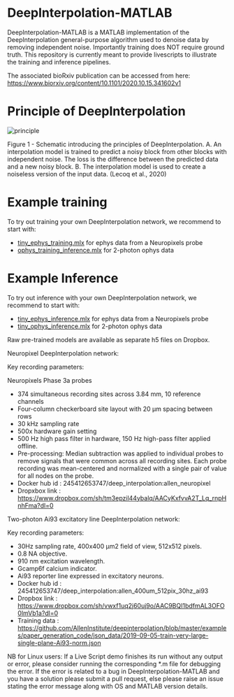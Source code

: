 # DeepInterpolation-MATLAB
DeepInterpolation-MATLAB is a MATLAB implementation of the DeepInterpolation general-purpose algorithm used to denoise data by removing independent noise. Importantly training does NOT require ground truth. This repository is currently meant to provide livescripts to illustrate the training and inference pipelines. 

The associated bioRxiv publication can be accessed from here: https://www.biorxiv.org/content/10.1101/2020.10.15.341602v1

# Principle of DeepInterpolation
![principle](https://user-images.githubusercontent.com/83267915/203020071-53836bfe-5303-4587-ad1c-87595af08689.png)

Figure 1 - Schematic introducing the principles of DeepInterpolation. A. An interpolation model is trained to predict a noisy block from other blocks with independent noise. The loss is the difference between the predicted data and a new noisy block. B. The interpolation model is used to create a noiseless version of the input data. (Lecoq et al., 2020)

# Example training

To try out training your own DeepInterpolation network, we recommend to start with: 
* [tiny_ephys_training.mlx](https://github.com/INCF/DeepInterpolation-MATLAB/blob/main/examples/tiny_ephys_training.mlx) for ephys data from a Neuropixels probe
* [ophys_training_inference.mlx](https://github.com/INCF/DeepInterpolation-MATLAB/blob/main/examples/ophys_training_inference.mlx) for 2-photon ophys data 

# Example Inference

To try out inference with your own DeepInterpolation network, we recommend to start with:
* [tiny_ephys_inference.mlx](https://github.com/INCF/DeepInterpolation-MATLAB/blob/main/examples/tiny_ephys_inference.mlx) for ephys data from a Neuropixels probe
* [tiny_ophys_inference.mlx](https://github.com/INCF/DeepInterpolation-MATLAB/blob/main/examples/tiny_ophys_inference.mlx) for 2-photon ophys data  

Raw pre-trained models are available as separate h5 files on Dropbox.

Neuropixel DeepInterpolation network:

Key recording parameters:

Neuropixels Phase 3a probes
* 374 simultaneous recording sites across 3.84 mm, 10 reference channels
* Four-column checkerboard site layout with 20 µm spacing between rows
* 30 kHz sampling rate
* 500x hardware gain setting
* 500 Hz high pass filter in hardware, 150 Hz high-pass filter applied offline.
* Pre-processing: Median subtraction was applied to individual probes to remove signals that were common across all recording sites. Each probe recording was mean-centered and normalized with a single pair of value for all nodes on the probe.
* Docker hub id : 245412653747/deep_interpolation:allen_neuropixel
* Dropxbox link : https://www.dropbox.com/sh/tm3epzil44ybalq/AACyKxfvvA2T_Lq_rnpHnhFma?dl=0

Two-photon Ai93 excitatory line DeepInterpolation network:

Key recording parameters:

* 30Hz sampling rate, 400x400 μm2 field of view, 512x512 pixels.
* 0.8 NA objective.
* 910 nm excitation wavelength.
* Gcamp6f calcium indicator.
* Ai93 reporter line expressed in excitatory neurons.
* Docker hub id : 245412653747/deep_interpolation:allen_400um_512pix_30hz_ai93
* Dropbox link : https://www.dropbox.com/sh/vwxf1uq2j60uj9o/AAC9BQI1bdfmAL3OFO0lmVb1a?dl=0
* Training data : https://github.com/AllenInstitute/deepinterpolation/blob/master/examples/paper_generation_code/json_data/2019-09-05-train-very-large-single-plane-Ai93-norm.json


NB for Linux users: If a Live Script demo finishes its run without any output or error, please consider running the corresponding *.m file for debugging the error. If the error is related to a bug in DeepInterpolation-MATLAB and you have a solution please submit a pull request, else please raise an issue stating the error message along with OS and MATLAB version details.


